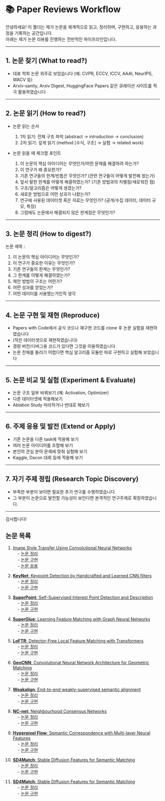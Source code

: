 # 📚 Paper Reviews Workflow

안녕하세요! 이 폴더는 제가 논문을 체계적으로 읽고, 정리하며, 구현하고, 응용하는 과정을 기록하는 공간입니다.  
아래는 제가 논문 리뷰를 진행하는 전반적인 파이프라인입니다.

---

## 1. 논문 찾기 (What to read?)

- 대표 학회 논문 위주로 보았습니다
  (예: CVPR, ECCV, ICCV, AAAI, NeurIPS, WACV  등)  
- Arxiv-sanity, Arxiv Digest, HuggingFace Papers 같은 큐레이션 사이트를 적극 활용하였습니다

---

## 2. 논문 읽기 (How to read?)

- 논문 읽는 순서  
  1. 1차 읽기: 전체 구조 파악 (abstract → introduction → conclusion)  
  2. 2차 읽기: 깊게 읽기 (method [수식, 구조] → 실험 → related work)

- 논문 읽을 때 체크할 포인트  
  1. 이 논문의 핵심 아이디어는 무엇인가/어떤 문제를 해결하려 하는가?  
  2. 이 연구가 왜 중요한가?  
  3. 기존 연구들의 한계/빈틈은 무엇인가? (관련 연구들이 어떻게 발전해 왔는가)  
  4. 앞서 말한 한계를 어떻게 해결하였는가? (기존 방법과의 차별점/새로워진 점)  
  5. 구조/알고리즘은 어떻게 생겼는가?
  6. 새로운 방법으로 어떤 성과가 나왔는가?
  7. 연구에 사용된 데이터셋 혹은 자료는 무엇인가? (공개/수집 데이터, 데이터 규모, 특징)  
  8. 그럼에도 논문에서 해결되지 않은 한계점은 무엇인가?

---

## 3. 논문 정리 (How to digest?)

논문 제목 :

1. 이 논문의 핵심 아이디어는 무엇인가?
2. 이 연구가 중요한 이유는 무엇인가?
3. 기존 연구들의 한계는 무엇인가?
4. 그 한계를 어떻게 해결하였는가?
5. 제안 방법의 구조는 어떤가?
6. 어떤 성과를 얻었는가?
7. 어떤 데이터를 사용했는가인적 생각

---

## 4. 논문 구현 및 재현 (Reproduce)

- Papers with Code에서 공식 코드나 재구현 코드를 clone 후 논문 실험을 재현하였습니다
- (작은 데이터셋으로 재현하였습니다)  
- 경량 버전/디버그용 코드가 있다면 그것을 이용하였습니다  
- 논문 전체를 돌리기 어렵다면 핵심 알고리즘 모듈만 따로 구현하고 실험해 보았습니다

---

## 5. 논문 비교 및 실험 (Experiment & Evaluate)

- 논문 구조 일부 바꿔보기 (예: Activation, Optimizer)  
- 다른 데이터셋에 적용해보기  
- Ablation Study 따라하거나 반대로 해보기  

---

## 6. 주제 응용 및 발전 (Extend or Apply)

- 기존 논문을 다른 task에 적용해 보기 
- 여러 논문 아이디어를 조합해 보기  
- 본인의 관심 분야 문제에 맞춰 실험해 보기  
- Kaggle, Dacon 대회 등에 적용해 보기  

---

## 7. 자기 주제 정립 (Research Topic Discovery)

- 부족한 부분이 보이면 필요한 추가 연구를 수행하였습니다
- 그 부분이 논문으로 발전할 가능성이 보인다면 본격적인 연구주제로 확장하였습니다.

---

감사합니다!  

## 논문 목록

1. [Image Style Transfer Using Convolutional Neural Networks](./ImageStyleTransfer_CNN/README.md)  
    &nbsp;&nbsp;&nbsp;&nbsp;- [논문 정리](./ImageStyleTransfer_CNN/README.md)  
    &nbsp;&nbsp;&nbsp;&nbsp;- [논문 구현](./ImageStyleTransfer_CNN/구현)  
    &nbsp;&nbsp;&nbsp;&nbsp;- [논문 응용](./ImageStyleTransfer_CNN/응용) 

2. [**KeyNet**: Keypoint Detection by Handcrafted and Learned CNN filters](./KeyNet/README.md)  
    &nbsp;&nbsp;&nbsp;&nbsp;- [논문 정리](./KeyNet/README.md)  
    &nbsp;&nbsp;&nbsp;&nbsp;- [논문 구현](./KeyNet/구현)  
   
3. [**SuperPoint**: Self-Supervised Interest Point Detection and Description](./SuperPoint/README.md)  
    &nbsp;&nbsp;&nbsp;&nbsp;- [논문 정리](./SuperPoint/README.md)  
    &nbsp;&nbsp;&nbsp;&nbsp;- [논문 구현](./SuperPoint/구현)  

4. [**SuperGlue**: Learning Feature Matching with Graph Neural Networks](./SuperGlue/README.md)  
    &nbsp;&nbsp;&nbsp;&nbsp;- [논문 정리](./SuperGlue/README.md)  
    &nbsp;&nbsp;&nbsp;&nbsp;- [논문 구현](./SuperGlue/구현)  

5. [**LoFTR**: Detector-Free Local Feature Matching with Transformers](./LoFTR/README.md)  
    &nbsp;&nbsp;&nbsp;&nbsp;- [논문 정리](./LoFTR/README.md)  
    &nbsp;&nbsp;&nbsp;&nbsp;- [논문 구현](./LoFTR/구현)  

6. [**GeoCNN**: Convolutional Neural Network Architecture for Geometric Matching](./GeoCNN/README.md)  
    &nbsp;&nbsp;&nbsp;&nbsp;- [논문 정리](./GeoCNN/README.md)  
    &nbsp;&nbsp;&nbsp;&nbsp;- [논문 구현](./GeoCNN/구현)  

7. [**Weakalign**: End-to-end weakly-supervised semantic alignment](./Weakalign/README.md)  
    &nbsp;&nbsp;&nbsp;&nbsp;- [논문 정리](./Weakalign/README.md)  
    &nbsp;&nbsp;&nbsp;&nbsp;- [논문 구현](./Weakalign/구현)  

8. [**NC-net**: Neighbourhood Consensus Networks](./NCnet/README.md)  
    &nbsp;&nbsp;&nbsp;&nbsp;- [논문 정리](./NCnet/README.md)  
    &nbsp;&nbsp;&nbsp;&nbsp;- [논문 구현](./NCnet/구현)

9. [**Hyperpixel Flow**: Semantic Correspondence with Multi-layer Neural Features](./HyperpixelFlow/README.md)  
    &nbsp;&nbsp;&nbsp;&nbsp;- [논문 정리](./HyperpixelFlow/README.md)  
    &nbsp;&nbsp;&nbsp;&nbsp;- [논문 구현](./HyperpixelFlow/구현)

10. [**SD4Match**: Stable Diffusion Features for Semantic Matching](./SD4Match/README.md)  
    &nbsp;&nbsp;&nbsp;&nbsp;- [논문 정리](./SD4Match/README.md)  
    &nbsp;&nbsp;&nbsp;&nbsp;- [논문 구현](./SD4Match/구현)

11. [**SD4Match**: Stable Diffusion Features for Semantic Matching](./SD4Match/README.md)  
    &nbsp;&nbsp;&nbsp;&nbsp;- [논문 정리](./SD4Match/README.md)  
    &nbsp;&nbsp;&nbsp;&nbsp;- [논문 구현](./SD4Match/구현)
